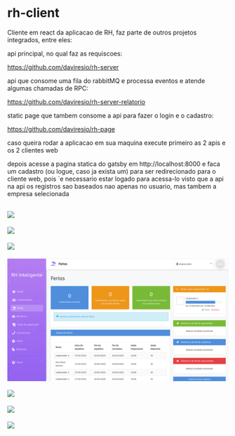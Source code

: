# rh-client

Cliente em react da aplicacao de RH, faz parte de outros projetos integrados, entre eles:

api principal, no qual faz as requiscoes:

https://github.com/daviresio/rh-server

api que consome uma fila do rabbitMQ e processa eventos e atende algumas chamadas de RPC:

https://github.com/daviresio/rh-server-relatorio

static page que tambem consome a api para fazer o login e o cadastro:

https://github.com/daviresio/rh-page


caso queira rodar a aplicacao em sua maquina execute primeiro as 2 apis e os 2 clientes web

depois acesse a pagina statica do gatsby em http://localhost:8000 e faca um cadastro (ou logue, caso ja exista um) 
para ser redirecionado para o cliente web, pois `e necessario estar logado para acessa-lo visto que a api na api os registros
sao baseados nao apenas no usuario, mas tambem a empresa selecionada<br /><br />

![](printscrenns/printscreen_beneficios.png)<br /><br />
![](printscrenns/printscreen_colaboradores.png)<br /><br />
![](printscrenns/printscreen_configuracoes.png)<br /><br />
![](printscrenns/printscreen_ferias.png)<br /><br />
![](printscrenns/printscreen_folha_pagamento.png)<br /><br />
![](printscrenns/printscreen_home.png)<br /><br />
![](printscrenns/printscreen_notificacoes.png)
